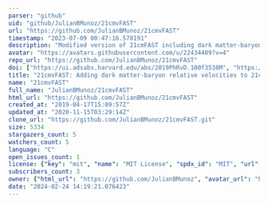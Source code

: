 ```yaml
---
parser: "github"
uid: "github/JulianBMunoz/21cmvFAST"
url: "https://github.com/JulianBMunoz/21cmvFAST"
timestamp: "2023-07-09 00:47:16.578191"
description: "Modified version of 21cmFAST including dark matter-baryon relative velocities."
avatar: "https://avatars.githubusercontent.com/u/22434409?v=4"
repo_url: "https://github.com/JulianBMunoz/21cmvFAST"
doi: ["https://ui.adsabs.harvard.edu/abs/2019PhRvD.100f3538M", "https://ui.adsabs.harvard.edu/abs/2023ascl.soft07008M/abstract"]
title: "21cmvFAST: Adding dark matter-baryon relative velocities to 21cmFAST"
name: "21cmvFAST"
full_name: "JulianBMunoz/21cmvFAST"
html_url: "https://github.com/JulianBMunoz/21cmvFAST"
created_at: "2019-04-17T15:09:57Z"
updated_at: "2020-11-15T03:29:14Z"
clone_url: "https://github.com/JulianBMunoz/21cmvFAST.git"
size: 5334
stargazers_count: 5
watchers_count: 5
language: "C"
open_issues_count: 1
license: {"key": "mit", "name": "MIT License", "spdx_id": "MIT", "url": "https://api.github.com/licenses/mit", "node_id": "MDc6TGljZW5zZTEz"}
subscribers_count: 3
owner: {"html_url": "https://github.com/JulianBMunoz", "avatar_url": "https://avatars.githubusercontent.com/u/22434409?v=4", "login": "JulianBMunoz", "type": "User"}
date: "2024-02-24 14:19:21.076423"
---
```

